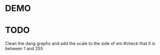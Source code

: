 # DEMO

# TODO
Clean the dang graphs and add the scale to the side of em
#check that it is between 1 and 255